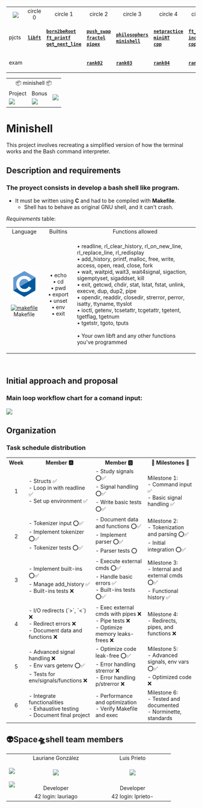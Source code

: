 <div align="center">

<table>
  <tr>
    <th align="center"><a href="https://github.com/LLuisPP/42Cursus/tree/main/"> <img width="30" align="center" src="https://github.com/user-attachments/assets/ac216672-a141-48be-bc53-ae13dd35c799"></a></th>
    <td align="center"> circle 0 </td>
    <td align="center"> circle 1 </td>
    <td align="center"> circle 2 </td>
    <td align="center"> circle 3 </td>
    <td align="center"> circle 4 </td>
    <td align="center"> circle 5 </td>
    <td align="center"> circle 6 </td>
  </tr>
  <tr>
    <td>pjcts</td>
    <td>

[**`libft`**](https://github.com/LLuisPP/42Cursus/tree/main/libft)
    </td>
    <td>

  [**`born2beRoot`**](https://github.com/LLuisPP/42Cursus/tree/main/Born2beRoot)<br>
  [**`ft_printf`**](https://github.com/LLuisPP/42Cursus/tree/main/ft_printf)<br>
  [**`get_next_line`**](https://github.com/LLuisPP/42Cursus/tree/main/get_next_line)
    </td>
    <td>

[**`push_swap`**](https://github.com/LLuisPP/42Cursus/tree/main/push_swap)<br>
[**`fractol`**](https://github.com/LLuisPP/42Cursus/tree/main/fractol)<br>
[**`pipex`**](https://github.com/LLuisPP/42Cursus/tree/main/pipex)
    </td>
    <td>

[**`philosophers`**](https://github.com/LLuisPP/42Cursus/tree/main/philosophers)<br>
[**`minishell`**](https://github.com/LLuisPP/42Cursus/tree/main/minishell)
    </td>
    <td>

[**`netpractice`**]()<br>
[**`miniRT`**]()<br>
[**`cpp`**]()
    </td>
    <td>

[**`ft_irc`**]()<br>
[**`inception`**]()<br>
[**`cpp`**]()
    </td>
    <td>

[**`trascendence`**]()<br>
    </td>
  </tr>
  <tr>
    <td>exam</td>
    <td></td>
    <td></td>
    <td>
      
[**`rank02`**](https://github.com/LLuisPP/42-Exams/tree/main/rank02)</td>
<td>
      
[**`rank03`**](https://github.com/LLuisPP/42-Exams-rank03)</td>
<td>
      
[**`rank04`**](https://github.com/LLuisPP/42-exams-rank04)</td>
<td>
      
[**`rank05`**]()</td>
<td>
  
[**`rank06`**]()</td>
  </tr>
</table>

</div>

<div align="center">

<table>
  <tr>
    <td colspan="4" align="center">📦 minishell 📦</td>
  </tr>
  <tr>
    <td align="center">Project</td>
    <td align="center">Bonus</td>
    <td rowspan="2" align="center"><a href="#"><img width="250" src="https://github.com/user-attachments/assets/06bcc4f2-204c-4bbf-84d2-d61501884245"></a></td>
  </tr>
  <tr>
    <td><a href="#"><img width="95" src="https://github.com/user-attachments/assets/862ed238-2624-453a-a5cd-c3a8ce3617d3"></a></td>
    <td><a href="#"><img width="100" src="https://github.com/LLuisPP/42Cursus/assets/116104082/0df7dd81-56fb-4929-a023-67c7386906dc"></a></td>
  </tr>
</table>

</div>

# Minishell

This project involves recreating a simplified version of how the terminal works and the Bash command interpreter.<br>

<h2>Description and requirements</h2>

<h3 weight="bold">The proyect consists in develop a bash shell like program.</h3>

- It must be written using <b>C</b> and had to be compiled with <b>Makefile</b>.
  - Shell has to behave as original GNU shell, and it can't crash.

<em>Requirements</em> table:

<div align="center">
<table>
  <tr>
    <td align="center" width="100">Language</td>
    <td align="center">Builtins</td>
    <td align="center" width="550">Functions allowed</td>
  </tr>
  <tr>
    <td align="center"><a href="#"><img src="https://raw.githubusercontent.com/devicons/devicon/master/icons/c/c-original.svg" alt="c" width="70" height="70"/></a><br><br><a href="#"><img src="https://github.com/user-attachments/assets/bd668d04-50d1-496a-beb6-2190b1fe9241" alt="makefile" width="50" height="60"/></a><br>Makefile<br>
    </td>
    <td align="center" width="100">• echo <br> • cd <br> • pwd <br> • export <br> • unset <br> • env <br> • exit <br> </td>
    <td align="left" width="330"><br>
      • readline, rl_clear_history, rl_on_new_line, rl_replace_line, rl_redisplay <br>
      • add_history, printf, malloc, free, write, access, open, read, close, fork<br>
      • wait, waitpid, wait3, wait4signal, sigaction, sigemptyset, sigaddset, kill<br>
      • exit, getcwd, chdir, stat, lstat, fstat, unlink, execve, dup, dup2, pipe<br>
      • opendir, readdir, closedir, strerror, perror, isatty, ttyname, ttyslot<br>
      • ioctl, getenv, tcsetattr, tcgetattr, tgetent, tgetflag, tgetnum<br>
      • tgetstr, tgoto, tputs<br><br>
      • Your own libft and any other functions you've programmed<br>
      <br>
      </td>
  </tr>
</table>
</div>
<br>

<h2>Initial approach and proposal</h2>

<h3 weight="bold">Main loop workflow chart for a comand input:</h3>

<a href="#"><img align="center" src="https://github.com/user-attachments/assets/a9ac53f9-7504-4321-a2e1-415df6b5c343"></img></a>

<h2>Organization</h2>

<h3 weight="bold">Task schedule distribution</h3>

<div align="center">

<table>
  <tr>
    <th>Week</th>
    <th>Member 🅰️</th>
    <th>Member 🅱️</th>
    <th>📍 Milestones 📅</th>
  </tr>
  <tr>
    <td align="center">1</td>
    <td>- Structs ✅<br>- Loop in with readline ✅<br>- Set up environment ✅</td>
    <td>- Study signals ⭕✅<br>- Signal handling ⭕✅<br>- Write basic tests ⭕✅</td>
    <td>Milestone 1:<br>- Command input ✅<br>- Basic signal handling ✅</td>
  </tr>
  <tr>
    <td align="center">2</td>
    <td>- Tokenizer input ⭕✅<br>- Implement tokenizer ⭕✅<br>- Tokenizer tests ⭕✅</td>
    <td>- Document data and functions ⭕✅<br>- Implement parser ⭕✅<br>- Parser tests ⭕</td>
    <td>Milestone 2:<br>- Tokenization and parsing ⭕✅<br>- Initial integration ⭕✅</td>
  </tr>
  <tr>
    <td align="center">3</td>
    <td>- Implement built-ins ⭕✅<br>- Manage add_history ✅<br>- Built-ins tests ❌</td>
    <td>- Execute external cmds ⭕✅<br>- Handle basic errors ✅<br>- Built-ins tests ⭕✅</td>
    <td>Milestone 3:<br>- Internal and external cmds ⭕✅<br>- Functional history ✅</td>
  </tr>
  <tr>
    <td align="center">4</td> <td>- I/O redirects (`>`, `<`) ❌<br>- Redirect errors ❌<br>- Document data and functions ❌</td>
    <td>- Exec external cmds with pipes ❌<br>- Pipe tests ❌<br>- Optimize memory leaks-frees ❌</td>
    <td>Milestone 4:<br>- Redirects, pipes, and functions ❌</td>
  </tr>
    <tr> <td align="center">5</td>
      <td>- Advanced signal handling ❌<br>- Env vars getenv ⭕✅<br>- Tests for env/signals/functions ❌</td>
      <td>- Optimize code leak-free ⭕✅<br>- Error handling strerror ❌<br>- Error handling p/strerror ❌</td>
      <td>Milestone 5:<br>- Advanced signals, env vars ⭕✅<br>- Optimized code ❌</td>
    </tr>
    <tr>
      <td align="center">6</td>
      <td>- Integrate functionalities<br>- Exhaustive testing<br>- Document final project</td>
      <td>- Performance and optimization<br>- Verify Makefile and exec</td>
      <td>Milestone 6:<br>- Tested and documented<br>- Norminette, standards</td>
    </tr>
  </table>

</div>

<h2>👽Space🛸shell team members</h2>

<div align="center">
  
<table>
  <td rowspan="5">
    <a href="#"><img width="150" align="center" src="https://github.com/user-attachments/assets/b0ca0e88-e5c7-4ea7-aaf0-e2c55900e46d"></a><br><br><a href="#"><img width="150" align="center" src="https://github.com/user-attachments/assets/8992fe87-0051-4ab5-a775-cb04d09375e1"></a>
  </td>
  <tr>
    <td align="center" width="190">Lauriane González</td>
    <td align="center" width="190">Luis Prieto</td>
  </tr>
  <tr>
    <td align="center"><br> <a href="https://github.com/Leegon8/minishell"><img width="125" src="https://github.com/user-attachments/assets/2e57f619-5dd7-4a7c-8f43-2a05d8d82722" /></a><br><br></td>
    <td align="center"><br> <a href="#"><img width="130" src="https://github.com/user-attachments/assets/e9a907a4-e31e-458f-a8c5-823420e87756" /></a><br><br></td>
  </tr>
    <td align="center">Developer</td>
    <td align="center">Developer</td>
  </tr>
  <tr>
    <td align="center">42 login: lauriago</td>
    <td align="center">42 login: lprieto-</td>
  </tr>
</table>

</div>
